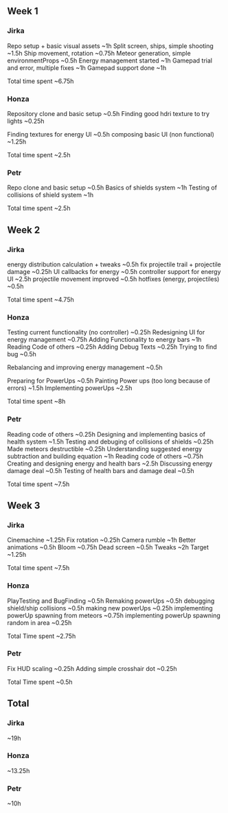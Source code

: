 ## Week 1
### Jirka
Repo setup + basic visual assets				~1h
Split screen, ships, simple shooting			~1.5h
Ship movement, rotation							~0.75h
Meteor generation, simple environmentProps		~0.5h
Energy management started						~1h
Gamepad trial and error, multiple fixes			~1h
Gamepad support done							~1h

Total time spent								~6.75h
### Honza
Repository clone and basic setup				~0.5h
Finding good hdri texture to try lights			~0.25h

Finding textures for energy UI					~0.5h
composing basic UI (non functional)				~1.25h

Total time spent								~2.5h
### Petr
Repo clone and basic setup						~0.5h
Basics of shields system 						~1h
Testing of collisions of shield system			~1h

Total time spent								~2.5h

## Week 2
### Jirka
energy distribution calculation + tweaks		~0.5h
fix projectile trail + projectile damage		~0.25h
UI callbacks for energy							~0.5h
controller support for energy UI				~2.5h
projectile movement improved					~0.5h
hotfixes (energy, projectiles)					~0.5h

Total time spent								~4.75h
### Honza
Testing current functionality (no controller)	~0.25h
Redesigning UI for energy management			~0.75h
Adding Functionality to energy bars				~1h
Reading Code of others							~0.25h
Adding Debug Texts								~0.25h
Trying to find bug								~0.5h

Rebalancing and improving energy management		~0.5h

Preparing for PowerUps							~0.5h
Painting Power ups (too long because of errors)	~1.5h
Implementing powerUps							~2.5h

Total time spent								~8h
### Petr
Reading code of others 							~0.25h
Designing and implementing basics of 
health system									~1.5h
Testing and debuging of collisions of shields	~0.25h
Made meteors destructible						~0.25h
Understanding suggested energy subtraction 
and building equation							~1h
Reading code of others 							~0.75h										
Creating and designing energy and health bars	~2.5h
Discussing energy damage deal					~0.5h
Testing of health bars and damage deal			~0.5h

Total time spent								~7.5h
## Week 3
### Jirka
Cinemachine										~1.25h
Fix rotation									~0.25h
Camera rumble									~1h
Better animations								~0.5h
Bloom											~0.75h
Dead screen										~0.5h
Tweaks											~2h
Target											~1.25h

Total time spent								~7.5h
### Honza
PlayTesting and BugFinding						~0.5h
Remaking powerUps								~0.5h
debugging shield/ship collisions				~0.5h
making new powerUps								~0.25h
implementing powerUp spawning from meteors		~0.75h
implementing powerUp spawning random in area	~0.25h

Total Time spent								~2.75h
### Petr
Fix HUD scaling									~0.25h
Adding simple crosshair dot						~0.25h

Total Time spent								~0.5h
## Total
### Jirka
~19h
### Honza
~13.25h
### Petr
~10h
